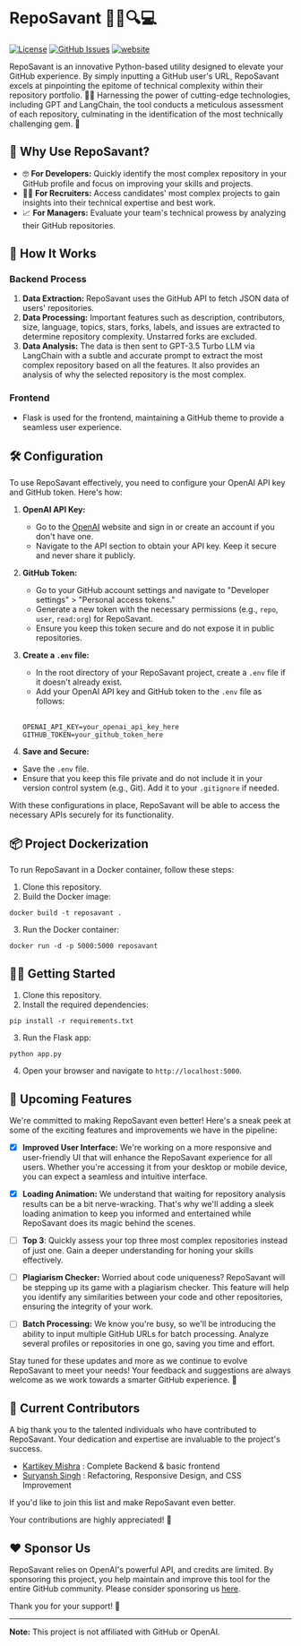 # RepoSavant 🕵️‍♂️🔍💻

[![License](https://img.shields.io/badge/license-MIT-blue.svg)](https://github.com/kartikeymish/RepoSavant/blob/main/LICENSE)
[![GitHub Issues](https://img.shields.io/github/issues/kartikeymish/RepoSavant.svg)](https://github.com/kartikeymish/RepoSavant/issues)
<a href="https://reposavant.onrender.com">
        <img alt="website" src="https://img.shields.io/website/http/huggingface.co/docs/transformers/index.svg?down_color=red&down_message=offline&up_message=online">
</a>
<!--[![GitHub Stars](https://img.shields.io/github/stars/kartikeymish/RepoSavant.svg)](https://github.com/kartikeymish/RepoSavant/stargazers)
[![GitHub Forks](https://img.shields.io/github/forks/kartikeymish/RepoSavant.svg)](https://github.com/kartikeymish/RepoSavant/issues)-->

RepoSavant is an innovative Python-based utility designed to elevate your GitHub experience. By simply inputting a GitHub user's URL, RepoSavant excels at pinpointing the epitome of technical complexity within their repository portfolio. 🕵️‍♂️ Harnessing the power of cutting-edge technologies, including GPT and LangChain, the tool conducts a meticulous assessment of each repository, culminating in the identification of the most technically challenging gem. 💎

## 🌟 Why Use RepoSavant?

- 🤓 **For Developers:** Quickly identify the most complex repository in your GitHub profile and focus on improving your skills and projects.
- 🕵️‍♀️ **For Recruiters:** Access candidates' most complex projects to gain insights into their technical expertise and best work.
- 📈 **For Managers:** Evaluate your team's technical prowess by analyzing their GitHub repositories.

## 🧐 How It Works

### Backend Process

1. **Data Extraction:** RepoSavant uses the GitHub API to fetch JSON data of users' repositories.
2. **Data Processing:** Important features such as description, contributors, size, language, topics, stars, forks, labels, and issues are extracted to determine repository complexity. Unstarred forks are excluded.
3. **Data Analysis:** The data is then sent to GPT-3.5 Turbo LLM via LangChain with a subtle and accurate prompt to extract the most complex repository based on all the features. It also provides an analysis of why the selected repository is the most complex.

### Frontend

- Flask is used for the frontend, maintaining a GitHub theme to provide a seamless user experience.

## 🛠️ Configuration

To use RepoSavant effectively, you need to configure your OpenAI API key and GitHub token. Here's how:

1. **OpenAI API Key:**
   - Go to the [OpenAI](https://platform.openai.com/account/api-keys) website and sign in or create an account if you don't have one.
   - Navigate to the API section to obtain your API key. Keep it secure and never share it publicly.

2. **GitHub Token:**
   - Go to your GitHub account settings and navigate to "Developer settings" > "Personal access tokens."
   - Generate a new token with the necessary permissions (e.g., `repo`, `user`, `read:org`) for RepoSavant.
   - Ensure you keep this token secure and do not expose it in public repositories.

3. **Create a `.env` file:**
   - In the root directory of your RepoSavant project, create a `.env` file if it doesn't already exist.
   - Add your OpenAI API key and GitHub token to the `.env` file as follows:
   <br>
   
    ```.env[]
    OPENAI_API_KEY=your_openai_api_key_here
    GITHUB_TOKEN=your_github_token_here
    ```
4. **Save and Secure:**
- Save the `.env` file.
- Ensure that you keep this file private and do not include it in your version control system (e.g., Git). Add it to your `.gitignore` if needed.

With these configurations in place, RepoSavant will be able to access the necessary APIs securely for its functionality.

## 📦 Project Dockerization

To run RepoSavant in a Docker container, follow these steps:

1. Clone this repository.
2. Build the Docker image:
```bash[]
docker build -t reposavant .
```
3. Run the Docker container:
```bash[]
docker run -d -p 5000:5000 reposavant
```

## 🏃‍♂️ Getting Started

1. Clone this repository.
2. Install the required dependencies:
```bash[]
pip install -r requirements.txt
```
3. Run the Flask app:
```bash[]
python app.py
``` 
 4. Open your browser and navigate to `http://localhost:5000`.

## 🚀 Upcoming Features

We're committed to making RepoSavant even better! Here's a sneak peek at some of the exciting features and improvements we have in the pipeline:

- [x] **Improved User Interface:** We're working on a more responsive and user-friendly UI that will enhance the RepoSavant experience for all users. Whether you're accessing it from your desktop or mobile device, you can expect a seamless and intuitive interface.

- [x] **Loading Animation:** We understand that waiting for repository analysis results can be a bit nerve-wracking. That's why we'll adding a sleek loading animation to keep you informed and entertained while RepoSavant does its magic behind the scenes.

- [ ] **Top 3**: Quickly assess your top three most complex repositories instead of just one. Gain a deeper understanding for honing your skills effectively.

- [ ] **Plagiarism Checker:** Worried about code uniqueness? RepoSavant will be stepping up its game with a plagiarism checker. This feature will help you identify any similarities between your code and other repositories, ensuring the integrity of your work.

- [ ] **Batch Processing:** We know you're busy, so we'll be introducing the ability to input multiple GitHub URLs for batch processing. Analyze several profiles or repositories in one go, saving you time and effort.


Stay tuned for these updates and more as we continue to evolve RepoSavant to meet your needs! Your feedback and suggestions are always welcome as we work towards a smarter GitHub experience. 🌟


## 🙌 Current Contributors

A big thank you to the talented individuals who have contributed to RepoSavant. Your dedication and expertise are invaluable to the project's success. 

- [Kartikey Mishra](https://github.com/kartikeymish) :  Complete Backend & basic frontend 
- [Suryansh Singh](https://github.com/suryanshsingh2001) : Refactoring, Responsive Design, and CSS Improvement

If you'd like to join this list and make RepoSavant even better.

Your contributions are highly appreciated! 🌟

## ❤️ Sponsor Us

RepoSavant relies on OpenAI's powerful API, and credits are limited. By sponsoring this project, you help maintain and improve this tool for the entire GitHub community. Please consider sponsoring us [here](https://github.com/sponsors/KartikeyMish).

Thank you for your support! 🙏

---

**Note:** This project is not affiliated with GitHub or OpenAI.

